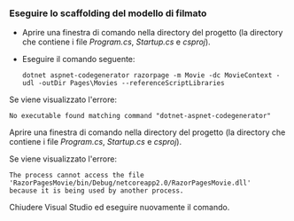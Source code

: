 <a name="scaffold"></a>
### <a name="scaffold-the-movie-model"></a>Eseguire lo scaffolding del modello di filmato

* Aprire una finestra di comando nella directory del progetto (la directory che contiene i file *Program.cs*, *Startup.cs* e *csproj*).
* Eseguire il comando seguente:

  ```console
  dotnet aspnet-codegenerator razorpage -m Movie -dc MovieContext -udl -outDir Pages\Movies --referenceScriptLibraries
  ```
  
Se viene visualizzato l'errore:
  ```
No executable found matching command "dotnet-aspnet-codegenerator"
  ```

Aprire una finestra di comando nella directory del progetto (la directory che contiene i file *Program.cs*, *Startup.cs* e *csproj*).

Se viene visualizzato l'errore:
  ```
  The process cannot access the file 
 'RazorPagesMovie/bin/Debug/netcoreapp2.0/RazorPagesMovie.dll' 
  because it is being used by another process.
  ```

Chiudere Visual Studio ed eseguire nuovamente il comando.